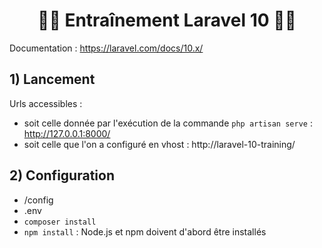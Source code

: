 # <h1 align="center">👨‍💻 Entraînement Laravel 10 👩‍💻</h1>

Documentation : https://laravel.com/docs/10.x/     

## 1) Lancement
Urls accessibles :       
- soit celle donnée par l'exécution de la commande `php artisan serve` : http://127.0.0.1:8000/
- soit celle que l'on a configuré en vhost : http://laravel-10-training/

## 2) Configuration
- /config
- .env
- `composer install`
- `npm install` : Node.js et npm doivent d'abord être installés
